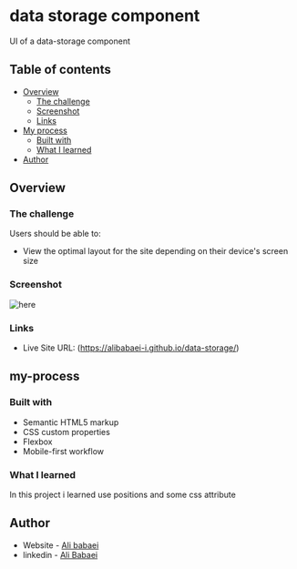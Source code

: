 # data storage component 

UI of a data-storage component

## Table of contents

- [Overview](#overview)
  - [The challenge](#the-challenge)
  - [Screenshot](#screenshot)
  - [Links](#links)
- [My process](#my-process)
  - [Built with](#built-with)
  - [What I learned](#what-i-learned)
- [Author](#author)



## Overview

### The challenge

Users should be able to:

- View the optimal layout for the site depending on their device's screen size

### Screenshot

![here](/design/desktop-design.jpg)

### Links

- Live Site URL: (https://alibabaei-i.github.io/data-storage/)

## my-process

### Built with

- Semantic HTML5 markup
- CSS custom properties
- Flexbox
- Mobile-first workflow

### What I learned

In this project i learned use positions and some css attribute

## Author

- Website - [Ali babaei](https://www.alibabaei.info)
- linkedin - [Ali Babaei](https://www.twitter.com/yourusername)

